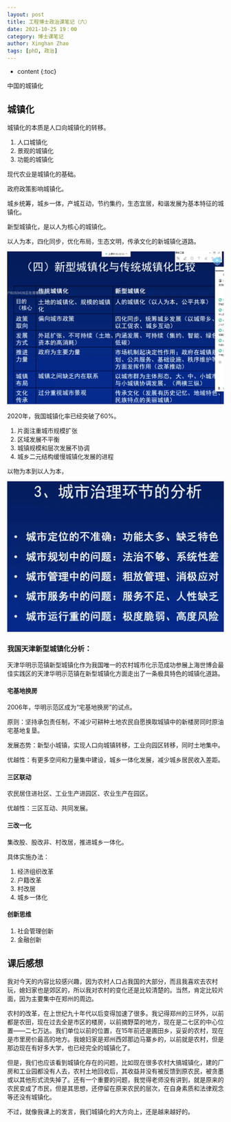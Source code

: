 ```yaml
---
layout: post
title: 工程博士政治课笔记（六）
date: 2021-10-25 19：00
category: 博士课笔记
author: Xinghan Zhao
tags: [phD, 政治]
---
```


* content
{:toc}

中国的城镇化




## 城镇化

城镇化的本质是人口向城镇化的转移。

1. 人口城镇化
2. 景观的城镇化
3. 功能的城镇化

现代农业是城镇化的基础。

政府政策影响城镇化。

城乡统筹，城乡一体，产城互动，节约集约，生态宜居，和谐发展为基本特征的城镇化。

新型城镇化，是以人为核心的城镇化。

以人为本，四化同步，优化布局，生态文明，传承文化的新城镇化道路。

![1](../images/notep/1.png)

2020年，我国城镇化率已经突破了60%。

1. 片面注重城市规模扩张
2. 区域发展不平衡
3. 城镇规模和层次发展不协调
4. 城乡二元结构缓慢城镇化发展的进程

以物为本到以人为本，

![2](../images/notep/2.png)

### 我国天津新型城镇化分析：
天津华明示范镇新型城镇化作为我国唯一的农村城市化示范成功参展上海世博会最佳实践区的天津华明示范镇在新型城镇化方面走出了一条极具特色的城镇化道路。

#### 宅基地换房

2006年，华明示范区成为“宅基地换房”的试点。

原则：坚持承包责任制，不减少可耕种土地农民自愿换取城镇中的新楼房同时原油宅基地复垦。

发展态势：新型小城镇，实现人口向城镇转移，工业向园区转移，同时土地集中。

优越性：有更多空间和力量集中建设，城乡一体化发展，减少城乡居民收入差距。

#### 三区联动

农民居住进社区、工业生产进园区、农业生产在园区。

优越性：三区互动、共同发展。

#### 三改一化

集改股、股改非、村改居，推进城乡一体化。

具体实施办法：

1. 经济组织改革
2. 户籍改革
3. 村改居
4. 城乡一体化

#### 创新思维

1. 社会管理创新
2. 金融创新

## 课后感想

我对今天的内容比较感兴趣，因为农村人口占我国的大部分，而且我喜欢去农村玩，媳妇家也是郊区的，所以我对农村的变化还是比较清楚的。当然，肯定比较片面，因为主要集中在郑州的周边。

农村的改革，在上世纪九十年代以后变得加速了很多。我记得郑州的三环外，以前都是农田，现在过去全是市区的楼房，以前摘野菜的地方，现在是二七区的中心位置——二七万达。我们单位以前的位置，在15年前还是圃田乡，妥妥的农村，现在是市里房价最高的地方。我媳妇家是郑州西郊那边马寨乡的，以前就是农村，但是那边现在有好多大学，也已经完全的城镇化了。

但是，我们也应该看到城镇化存在的问题，比如现在很多农村大搞城镇化，建的厂房和工业园都没有人去，农村土地回收后，其收益并没有被反馈到原农民，被贪墨或以其他形式流失掉了。还有一个重要的问题，我觉得老师没有讲到，就是原来的农民变成了市民，但是其思想，还停留在原来农民的层次，在自身素质和法律观念等还没有城镇化。

不过，就像我课上的发言，我们城镇化的大方向上，还是越来越好的。